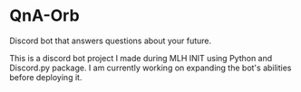 # QnA-Orb
Discord bot that answers questions about your future.

This is a discord bot project I made during MLH INIT using Python and Discord.py package. I am currently working on expanding the bot's abilities before deploying it.
